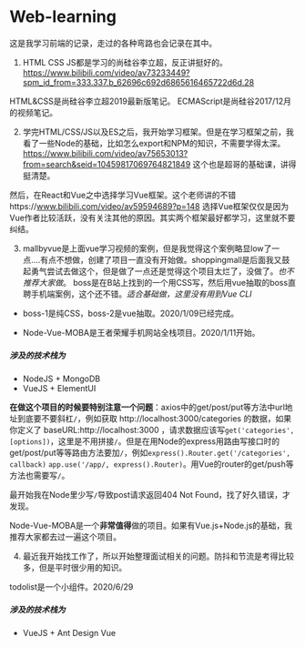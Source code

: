 # Web-learning

这是我学习前端的记录，走过的各种弯路也会记录在其中。

1. HTML CSS JS都是学习的尚硅谷李立超，反正讲挺好的。
https://www.bilibili.com/video/av73233449?spm_id_from=333.337.b_62696c692d6865616465722d6d.28

HTML&CSS是尚硅谷李立超2019最新版笔记。
ECMAScript是尚硅谷2017/12月的视频笔记。


2. 学完HTML/CSS/JS以及ES之后，我开始学习框架。但是在学习框架之前，我看了一些Node的基础，比如怎么export和NPM的知识，不需要学得太深。https://www.bilibili.com/video/av75653013?from=search&seid=10459817069764821849 这个也是超哥的基础课，讲得挺清楚。

然后，在React和Vue之中选择学习Vue框架。这个老师讲的不错https://www.bilibili.com/video/av59594689?p=148
选择Vue框架仅仅是因为Vue作者比较活跃，没有关注其他的原因。其实两个框架最好都学习，这里就不要纠结。

3. mallbyvue是上面vue学习视频的案例，但是我觉得这个案例略显low了一点....有点不想做，创建了项目一直没有开始做。shoppingmall是后面我又鼓起勇气尝试去做这个，但是做了一点还是觉得这个项目太烂了，没做了。*也不推荐大家做*。
boss是在B站上找到的一个用CSS写，然后用vue抽取的boss直聘手机端案例，这个还不错。*适合基础做，这里没有用到Vue CLI*

- boss-1是纯CSS，boss-2是vue抽取。2020/1/09已经完成。

- Node-Vue-MOBA是王者荣耀手机网站全栈项目。2020/1/11开始。
##### 涉及的技术栈为
- NodeJS + MongoDB
- VueJS + ElementUI

**在做这个项目的时候要特别注意一个问题**：axios中的get/post/put等方法中url地址到底要不要斜杠`/`，例如获取 http://localhost:3000/categories 的数据，如果你定义了 baseURL:http://localhost:3000 ，请求数据应该写`get('categories',[options])`，这里是不用拼接`/`。但是在用Node的express用路由写接口时的get/post/put等等路由方法要加`/`，例如`express().Router.get('/categories', callback)` `app.use('/app/, express().Router)`。用Vue的router的get/push等方法也需要写`/`。

最开始我在Node里少写`/`导致post请求返回404 Not Found，找了好久错误，才发现。

Node-Vue-MOBA是一个**非常值得**做的项目。如果有Vue.js+Node.js的基础，我推荐大家都去过一遍这个项目。

4. 最近我开始找工作了，所以开始整理面试相关的问题。防抖和节流是考得比较多，但是平时很少用的知识。

todolist是一个小组件。2020/6/29
##### 涉及的技术栈为
- VueJS + Ant Design Vue

